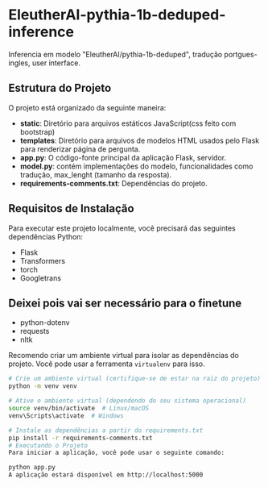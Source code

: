 # EleutherAI-pythia-1b-deduped-inference
Inferencia em modelo "EleutherAI/pythia-1b-deduped", tradução portgues-ingles, user interface. 

## Estrutura do Projeto

O projeto está organizado da seguinte maneira:

- **static**: Diretório para arquivos estáticos JavaScript(css feito com bootstrap)
- **templates**: Diretório para arquivos de modelos HTML usados pelo Flask para renderizar página de pergunta.
- **app.py**: O código-fonte principal da aplicação Flask, servidor.
- **model.py**:  contém implementações do modelo, funcionalidades como tradução, max_lenght (tamanho da resposta).
- **requirements-comments.txt**:  Dependências do projeto.

## Requisitos de Instalação

Para executar este projeto localmente, você precisará das seguintes dependências Python:

- Flask
- Transformers
- torch
- Googletrans
## Deixei pois vai ser necessário para o finetune
- python-dotenv
- requests
- nltk

Recomendo criar um ambiente virtual para isolar as dependências do projeto. Você pode usar a ferramenta `virtualenv` para isso.

```bash
# Crie um ambiente virtual (certifique-se de estar na raiz do projeto)
python -m venv venv

# Ative o ambiente virtual (dependendo do seu sistema operacional)
source venv/bin/activate  # Linux/macOS
venv\Scripts\activate  # Windows

# Instale as dependências a partir do requirements.txt
pip install -r requirements-comments.txt
# Executando o Projeto
Para iniciar a aplicação, você pode usar o seguinte comando:

python app.py
A aplicação estará disponível em http://localhost:5000
